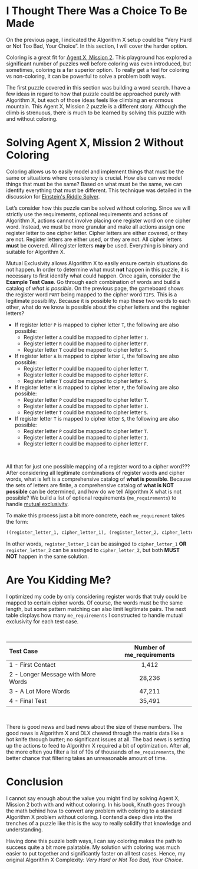 # I Thought There Was a Choice To Be Made

On the previous page, I indicated the Algorithm X setup could be “Very Hard or Not Too Bad, Your Choice”. In this section, I will cover the harder option.

Coloring is a great fit for [Agent X, Mission 2](https://www.codingame.com/training/medium/agent-x-mission-2mysterious-cryptogram). This playground has explored a significant number of puzzles well before coloring was even introduced, but sometimes, coloring is a far superior option. To really get a feel for coloring vs non-coloring, it can be powerful to solve a problem both ways.

The first puzzle covered in this section was building a word search. I have a few ideas in regard to how that puzzle could be approached purely with Algorithm X, but each of those ideas feels like climbing an enormous mountain. This Agent X, Mission 2 puzzle is a different story. Although the climb is strenuous, there is much to be learned by solving this puzzle with and without coloring.

# Solving Agent X, Mission 2 Without Coloring

Coloring allows us to easily model and implement things that must be the same or situations where consistency is crucial. How else can we model things that must be the same? Based on what must be the same, we can identify everything that must be different. This technique was detailed in the discussion for [Einstein's Riddle Solver](einsteins-riddle-solver).

Let’s consider how this puzzle can be solved without coloring. Since we will strictly use the requirements, optional requirements and actions of Algorithm X, actions cannot involve placing one register word on one cipher word. Instead, we must be more granular and make all actions assign one register letter to one cipher letter. Cipher letters are either covered, or they are not. Register letters are either used, or they are not. All cipher letters __must__ be covered. All register letters __may__ be used. Everything is binary and suitable for Algorithm X.

Mutual Exclusivity allows Algorithm X to easily ensure certain situations do not happen. In order to determine what must __not__ happen in this puzzle, it is necessary to first identify what could happen. Once again, consider the __Example Test Case__. Go through each combination of words and build a catalog of _what is possible_. On the previous page, the gameboard shows the register word `PART` being mapped to the cipher word `TIFS`. This is a legitimate possibility. Because it is possible to map these two words to each other, what do we know is possible about the cipher letters and the register letters?

* If register letter `P` is mapped to cipher letter `T`, the following are also possible:
  * Register letter `A` could be mapped to cipher letter `I`.
  * Register letter `R` could be mapped to cipher letter `F`.
  * Register letter `T` could be mapped to cipher letter `S`.
* If register letter `A` is mapped to cipher letter `I`, the following are also possible:
  * Register letter `P` could be mapped to cipher letter `T`.
  * Register letter `R` could be mapped to cipher letter `F`.
  * Register letter `T` could be mapped to cipher letter `S`.
* If register letter `R` is mapped to cipher letter `F`, the following are also possible:
  * Register letter `P` could be mapped to cipher letter `T`.
  * Register letter `A` could be mapped to cipher letter `I`.
  * Register letter `T` could be mapped to cipher letter `S`.
* If register letter `T` is mapped to cipher letter `S`, the following are also possible:
  * Register letter `P` could be mapped to cipher letter `T`.
  * Register letter `A` could be mapped to cipher letter `I`.
  * Register letter `R` could be mapped to cipher letter `F`.

<BR>

All that for just one possible mapping of a register word to a cipher word??? After considering all legitimate combinations of register words and cipher words, what is left is a comprehensive catalog of __what is possible__. Because the sets of letters are finite, a comprehensive catalog of __what is NOT possible__ can be determined, and how do we tell Algorithm X what is not possible? We build a list of optional requirements (`me_requirements`) to handle [mutual exclusivity](mutual-exclusivity).

To make this process just a bit more concrete, each `me_requirement` takes the form:

```python
((register_letter_1, cipher_letter_1), (register_letter_2, cipher_letter_2))
```

In other words, `register_letter_1` can be assinged to `cipher_letter_1` __OR__ `register_letter_2` can be assinged to `cipher_letter_2`, but both __MUST NOT__ happen in the same solution.

# Are You Kidding Me?

I optimized my code by only considering register words that truly could be mapped to certain cipher words. Of course, the words must be the same length, but some pattern matching can also limit legitimate pairs. The next table displays how many `me_requirements` I constructed to handle mutual exclusivity for each test case.

<BR>

| Test Case | Number of me_requirements |
|:----|:---------------------:|
| 1 - First Contact | 1,412 |
| 2 - Longer Message with More Words | 28,236 |
| 3 - A Lot More Words | 47,211 |
| 4 - Final Test | 35,491 |

<BR>

There is good news and bad news about the size of these numbers. The good news is Algorithm X and DLX chewed through the matrix data like a hot knife through butter; no significant issues at all. The bad news is setting up the actions to feed to Algorithm X required a bit of optimization. After all, the more often you filter a list of 10s of thousands of `me_requirements`, the better chance that filtering takes an unreasonable amount of time.

# Conclusion

I cannot say enough about the value you might find by solving Agent X, Mission 2 both with and without coloring. In his book, Knuth goes through the math behind how to convert any problem with coloring to a standard Algorithm X problem without coloring. I contend a deep dive into the trenches of a puzzle like this is the way to really solidify that knowledge and understanding.

Having done this puzzle both ways, I can say coloring makes the path to success quite a bit more palatable. My solution with coloring was much easier to put together and significantly faster on all test cases. Hence, my original Algorithm X Complexity: _Very Hard or Not Too Bad, Your Choice_.
